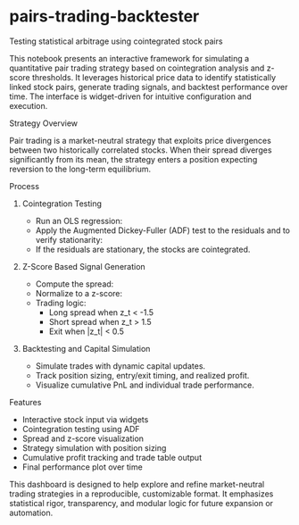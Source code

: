 # pairs-trading-backtester
Testing statistical arbitrage using cointegrated stock pairs

This notebook presents an interactive framework for simulating a quantitative pair trading strategy based on cointegration analysis and z-score thresholds. It leverages historical price data to identify statistically linked stock pairs, generate trading signals, and backtest performance over time. The interface is widget-driven for intuitive configuration and execution.

Strategy Overview

Pair trading is a market-neutral strategy that exploits price divergences between two historically correlated stocks. When their spread diverges significantly from its mean, the strategy enters a position expecting reversion to the long-term equilibrium.

Process
1. Cointegration Testing
   - Run an OLS regression:  
   - Apply the Augmented Dickey-Fuller (ADF) test to the residuals and to verify stationarity:
   - If the residuals are stationary, the stocks are cointegrated.

2. Z-Score Based Signal Generation
   - Compute the spread:  
   - Normalize to a z-score:
   - Trading logic:
     - Long spread when z_t < -1.5
     - Short spread when z_t > 1.5
     - Exit when |z_t| < 0.5

3. Backtesting and Capital Simulation
   - Simulate trades with dynamic capital updates.
   - Track position sizing, entry/exit timing, and realized profit.
   - Visualize cumulative PnL and individual trade performance.

 Features

- Interactive stock input via widgets
- Cointegration testing using ADF
- Spread and z-score visualization
- Strategy simulation with position sizing
- Cumulative profit tracking and trade table output
- Final performance plot over time


This dashboard is designed to help explore and refine market-neutral trading strategies in a reproducible, customizable format. It emphasizes statistical rigor, transparency, and modular logic for future expansion or automation.